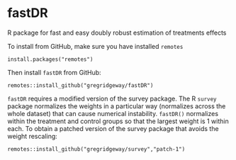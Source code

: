 fastDR
======

R package for fast and easy doubly robust estimation of treatments effects

To install from GitHub, make sure you have installed `remotes`

    install.packages("remotes")

Then install `fastDR` from GitHub:

    remotes::install_github("gregridgeway/fastDR")

`fastDR` requires a modified version of the survey package. The R `survey` package normalizes the weights in a particular way (normalizes across the whole dataset) that can cause numerical instability. `fastDR()` normalizes within the treatment and control groups so that the largest weight is 1 within each. To obtain a patched version of the survey package that avoids the weight rescaling:

    remotes::install_github("gregridgeway/survey","patch-1")
